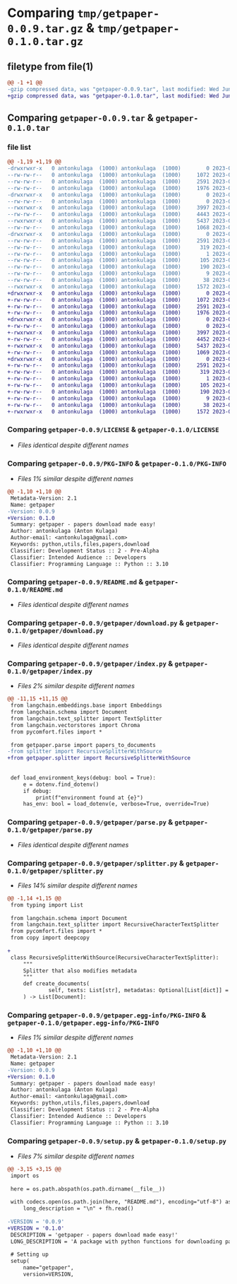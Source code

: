 # Comparing `tmp/getpaper-0.0.9.tar.gz` & `tmp/getpaper-0.1.0.tar.gz`

## filetype from file(1)

```diff
@@ -1 +1 @@
-gzip compressed data, was "getpaper-0.0.9.tar", last modified: Wed Jun 21 14:23:02 2023, max compression
+gzip compressed data, was "getpaper-0.1.0.tar", last modified: Wed Jun 21 21:10:24 2023, max compression
```

## Comparing `getpaper-0.0.9.tar` & `getpaper-0.1.0.tar`

### file list

```diff
@@ -1,19 +1,19 @@
-drwxrwxr-x   0 antonkulaga  (1000) antonkulaga  (1000)        0 2023-06-21 14:23:02.415236 getpaper-0.0.9/
--rw-rw-r--   0 antonkulaga  (1000) antonkulaga  (1000)     1072 2023-06-20 19:48:29.000000 getpaper-0.0.9/LICENSE
--rw-rw-r--   0 antonkulaga  (1000) antonkulaga  (1000)     2591 2023-06-21 14:23:02.415236 getpaper-0.0.9/PKG-INFO
--rw-rw-r--   0 antonkulaga  (1000) antonkulaga  (1000)     1976 2023-06-21 14:08:28.000000 getpaper-0.0.9/README.md
-drwxrwxr-x   0 antonkulaga  (1000) antonkulaga  (1000)        0 2023-06-21 14:23:02.415236 getpaper-0.0.9/getpaper/
--rw-rw-r--   0 antonkulaga  (1000) antonkulaga  (1000)        0 2023-06-20 20:08:46.000000 getpaper-0.0.9/getpaper/__init__.py
--rwxrwxr-x   0 antonkulaga  (1000) antonkulaga  (1000)     3997 2023-06-21 14:18:41.000000 getpaper-0.0.9/getpaper/download.py
--rw-rw-r--   0 antonkulaga  (1000) antonkulaga  (1000)     4443 2023-06-21 14:18:52.000000 getpaper-0.0.9/getpaper/index.py
--rwxrwxr-x   0 antonkulaga  (1000) antonkulaga  (1000)     5437 2023-06-21 13:54:57.000000 getpaper-0.0.9/getpaper/parse.py
--rw-rw-r--   0 antonkulaga  (1000) antonkulaga  (1000)     1068 2023-06-21 10:50:13.000000 getpaper-0.0.9/getpaper/splitter.py
-drwxrwxr-x   0 antonkulaga  (1000) antonkulaga  (1000)        0 2023-06-21 14:23:02.415236 getpaper-0.0.9/getpaper.egg-info/
--rw-rw-r--   0 antonkulaga  (1000) antonkulaga  (1000)     2591 2023-06-21 14:23:02.000000 getpaper-0.0.9/getpaper.egg-info/PKG-INFO
--rw-rw-r--   0 antonkulaga  (1000) antonkulaga  (1000)      319 2023-06-21 14:23:02.000000 getpaper-0.0.9/getpaper.egg-info/SOURCES.txt
--rw-rw-r--   0 antonkulaga  (1000) antonkulaga  (1000)        1 2023-06-21 14:23:02.000000 getpaper-0.0.9/getpaper.egg-info/dependency_links.txt
--rw-rw-r--   0 antonkulaga  (1000) antonkulaga  (1000)      105 2023-06-21 14:23:02.000000 getpaper-0.0.9/getpaper.egg-info/entry_points.txt
--rw-rw-r--   0 antonkulaga  (1000) antonkulaga  (1000)      190 2023-06-21 14:23:02.000000 getpaper-0.0.9/getpaper.egg-info/requires.txt
--rw-rw-r--   0 antonkulaga  (1000) antonkulaga  (1000)        9 2023-06-21 14:23:02.000000 getpaper-0.0.9/getpaper.egg-info/top_level.txt
--rw-rw-r--   0 antonkulaga  (1000) antonkulaga  (1000)       38 2023-06-21 14:23:02.415236 getpaper-0.0.9/setup.cfg
--rwxrwxr-x   0 antonkulaga  (1000) antonkulaga  (1000)     1572 2023-06-21 14:22:59.000000 getpaper-0.0.9/setup.py
+drwxrwxr-x   0 antonkulaga  (1000) antonkulaga  (1000)        0 2023-06-21 21:10:24.403582 getpaper-0.1.0/
+-rw-rw-r--   0 antonkulaga  (1000) antonkulaga  (1000)     1072 2023-06-20 19:48:29.000000 getpaper-0.1.0/LICENSE
+-rw-rw-r--   0 antonkulaga  (1000) antonkulaga  (1000)     2591 2023-06-21 21:10:24.403582 getpaper-0.1.0/PKG-INFO
+-rw-rw-r--   0 antonkulaga  (1000) antonkulaga  (1000)     1976 2023-06-21 14:08:28.000000 getpaper-0.1.0/README.md
+drwxrwxr-x   0 antonkulaga  (1000) antonkulaga  (1000)        0 2023-06-21 21:10:24.403582 getpaper-0.1.0/getpaper/
+-rw-rw-r--   0 antonkulaga  (1000) antonkulaga  (1000)        0 2023-06-20 20:08:46.000000 getpaper-0.1.0/getpaper/__init__.py
+-rwxrwxr-x   0 antonkulaga  (1000) antonkulaga  (1000)     3997 2023-06-21 14:18:41.000000 getpaper-0.1.0/getpaper/download.py
+-rw-rw-r--   0 antonkulaga  (1000) antonkulaga  (1000)     4452 2023-06-21 21:08:34.000000 getpaper-0.1.0/getpaper/index.py
+-rwxrwxr-x   0 antonkulaga  (1000) antonkulaga  (1000)     5437 2023-06-21 13:54:57.000000 getpaper-0.1.0/getpaper/parse.py
+-rw-rw-r--   0 antonkulaga  (1000) antonkulaga  (1000)     1069 2023-06-21 21:08:34.000000 getpaper-0.1.0/getpaper/splitter.py
+drwxrwxr-x   0 antonkulaga  (1000) antonkulaga  (1000)        0 2023-06-21 21:10:24.403582 getpaper-0.1.0/getpaper.egg-info/
+-rw-rw-r--   0 antonkulaga  (1000) antonkulaga  (1000)     2591 2023-06-21 21:10:24.000000 getpaper-0.1.0/getpaper.egg-info/PKG-INFO
+-rw-rw-r--   0 antonkulaga  (1000) antonkulaga  (1000)      319 2023-06-21 21:10:24.000000 getpaper-0.1.0/getpaper.egg-info/SOURCES.txt
+-rw-rw-r--   0 antonkulaga  (1000) antonkulaga  (1000)        1 2023-06-21 21:10:24.000000 getpaper-0.1.0/getpaper.egg-info/dependency_links.txt
+-rw-rw-r--   0 antonkulaga  (1000) antonkulaga  (1000)      105 2023-06-21 21:10:24.000000 getpaper-0.1.0/getpaper.egg-info/entry_points.txt
+-rw-rw-r--   0 antonkulaga  (1000) antonkulaga  (1000)      190 2023-06-21 21:10:24.000000 getpaper-0.1.0/getpaper.egg-info/requires.txt
+-rw-rw-r--   0 antonkulaga  (1000) antonkulaga  (1000)        9 2023-06-21 21:10:24.000000 getpaper-0.1.0/getpaper.egg-info/top_level.txt
+-rw-rw-r--   0 antonkulaga  (1000) antonkulaga  (1000)       38 2023-06-21 21:10:24.403582 getpaper-0.1.0/setup.cfg
+-rwxrwxr-x   0 antonkulaga  (1000) antonkulaga  (1000)     1572 2023-06-21 21:07:35.000000 getpaper-0.1.0/setup.py
```

### Comparing `getpaper-0.0.9/LICENSE` & `getpaper-0.1.0/LICENSE`

 * *Files identical despite different names*

### Comparing `getpaper-0.0.9/PKG-INFO` & `getpaper-0.1.0/PKG-INFO`

 * *Files 1% similar despite different names*

```diff
@@ -1,10 +1,10 @@
 Metadata-Version: 2.1
 Name: getpaper
-Version: 0.0.9
+Version: 0.1.0
 Summary: getpaper - papers download made easy!
 Author: antonkulaga (Anton Kulaga)
 Author-email: <antonkulaga@gmail.com>
 Keywords: python,utils,files,papers,download
 Classifier: Development Status :: 2 - Pre-Alpha
 Classifier: Intended Audience :: Developers
 Classifier: Programming Language :: Python :: 3.10
```

### Comparing `getpaper-0.0.9/README.md` & `getpaper-0.1.0/README.md`

 * *Files identical despite different names*

### Comparing `getpaper-0.0.9/getpaper/download.py` & `getpaper-0.1.0/getpaper/download.py`

 * *Files identical despite different names*

### Comparing `getpaper-0.0.9/getpaper/index.py` & `getpaper-0.1.0/getpaper/index.py`

 * *Files 2% similar despite different names*

```diff
@@ -11,15 +11,15 @@
 from langchain.embeddings.base import Embeddings
 from langchain.schema import Document
 from langchain.text_splitter import TextSplitter
 from langchain.vectorstores import Chroma
 from pycomfort.files import *
 
 from getpaper.parse import papers_to_documents
-from splitter import RecursiveSplitterWithSource
+from getpaper.splitter import RecursiveSplitterWithSource
 
 
 def load_environment_keys(debug: bool = True):
     e = dotenv.find_dotenv()
     if debug:
         print(f"environment found at {e}")
     has_env: bool = load_dotenv(e, verbose=True, override=True)
```

### Comparing `getpaper-0.0.9/getpaper/parse.py` & `getpaper-0.1.0/getpaper/parse.py`

 * *Files identical despite different names*

### Comparing `getpaper-0.0.9/getpaper/splitter.py` & `getpaper-0.1.0/getpaper/splitter.py`

 * *Files 14% similar despite different names*

```diff
@@ -1,14 +1,15 @@
 from typing import List
 
 from langchain.schema import Document
 from langchain.text_splitter import RecursiveCharacterTextSplitter
 from pycomfort.files import *
 from copy import deepcopy
 
+
 class RecursiveSplitterWithSource(RecursiveCharacterTextSplitter):
     """
     Splitter that also modifies metadata
     """
     def create_documents(
             self, texts: List[str], metadatas: Optional[List[dict]] = None
     ) -> List[Document]:
```

### Comparing `getpaper-0.0.9/getpaper.egg-info/PKG-INFO` & `getpaper-0.1.0/getpaper.egg-info/PKG-INFO`

 * *Files 1% similar despite different names*

```diff
@@ -1,10 +1,10 @@
 Metadata-Version: 2.1
 Name: getpaper
-Version: 0.0.9
+Version: 0.1.0
 Summary: getpaper - papers download made easy!
 Author: antonkulaga (Anton Kulaga)
 Author-email: <antonkulaga@gmail.com>
 Keywords: python,utils,files,papers,download
 Classifier: Development Status :: 2 - Pre-Alpha
 Classifier: Intended Audience :: Developers
 Classifier: Programming Language :: Python :: 3.10
```

### Comparing `getpaper-0.0.9/setup.py` & `getpaper-0.1.0/setup.py`

 * *Files 7% similar despite different names*

```diff
@@ -3,15 +3,15 @@
 import os
 
 here = os.path.abspath(os.path.dirname(__file__))
 
 with codecs.open(os.path.join(here, "README.md"), encoding="utf-8") as fh:
     long_description = "\n" + fh.read()
 
-VERSION = '0.0.9'
+VERSION = '0.1.0'
 DESCRIPTION = 'getpaper - papers download made easy!'
 LONG_DESCRIPTION = 'A package with python functions for downloading papers'
 
 # Setting up
 setup(
     name="getpaper",
     version=VERSION,
```

